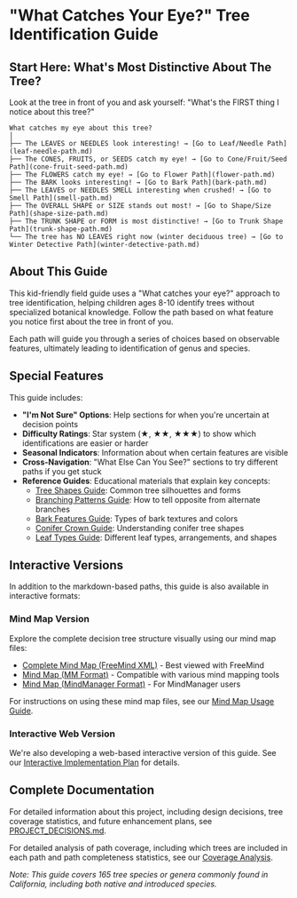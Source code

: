 # "What Catches Your Eye?" Tree Identification Guide

## Start Here: What's Most Distinctive About The Tree?

Look at the tree in front of you and ask yourself: "What's the FIRST thing I notice about this tree?"

```
What catches my eye about this tree?
│
├── The LEAVES or NEEDLES look interesting! → [Go to Leaf/Needle Path](leaf-needle-path.md)
├── The CONES, FRUITS, or SEEDS catch my eye! → [Go to Cone/Fruit/Seed Path](cone-fruit-seed-path.md)
├── The FLOWERS catch my eye! → [Go to Flower Path](flower-path.md)
├── The BARK looks interesting! → [Go to Bark Path](bark-path.md)
├── The LEAVES or NEEDLES SMELL interesting when crushed! → [Go to Smell Path](smell-path.md)
├── The OVERALL SHAPE or SIZE stands out most! → [Go to Shape/Size Path](shape-size-path.md)
├── The TRUNK SHAPE or FORM is most distinctive! → [Go to Trunk Shape Path](trunk-shape-path.md)
└── The tree has NO LEAVES right now (winter deciduous tree) → [Go to Winter Detective Path](winter-detective-path.md)
```

## About This Guide

This kid-friendly field guide uses a "What catches your eye?" approach to tree identification, helping children ages 8-10 identify trees without specialized botanical knowledge. Follow the path based on what feature you notice first about the tree in front of you.

Each path will guide you through a series of choices based on observable features, ultimately leading to identification of genus and species.

## Special Features

This guide includes:
- **"I'm Not Sure" Options**: Help sections for when you're uncertain at decision points
- **Difficulty Ratings**: Star system (★, ★★, ★★★) to show which identifications are easier or harder
- **Seasonal Indicators**: Information about when certain features are visible
- **Cross-Navigation**: "What Else Can You See?" sections to try different paths if you get stuck
- **Reference Guides**: Educational materials that explain key concepts:
  - [Tree Shapes Guide](references/tree-shapes-guide.md): Common tree silhouettes and forms
  - [Branching Patterns Guide](references/branching-patterns-guide.md): How to tell opposite from alternate branches
  - [Bark Features Guide](references/bark-features-guide.md): Types of bark textures and colors
  - [Conifer Crown Guide](references/conifer-crown-guide.md): Understanding conifer tree shapes
  - [Leaf Types Guide](references/leaf-types-guide.md): Different leaf types, arrangements, and shapes

## Interactive Versions

In addition to the markdown-based paths, this guide is also available in interactive formats:

### Mind Map Version

Explore the complete decision tree structure visually using our mind map files:

- [Complete Mind Map (FreeMind XML)](california_tree_guide_complete.xml) - Best viewed with FreeMind
- [Mind Map (MM Format)](california_tree_guide.mm) - Compatible with various mind mapping tools
- [Mind Map (MindManager Format)](california_tree_guide.mmind) - For MindManager users

For instructions on using these mind map files, see our [Mind Map Usage Guide](/decision_trees/MIND_MAP_USAGE_GUIDE.md).

### Interactive Web Version

We're also developing a web-based interactive version of this guide. See our [Interactive Implementation Plan](/decision_trees/INTERACTIVE_IMPLEMENTATION_PLAN.md) for details.

## Complete Documentation

For detailed information about this project, including design decisions, tree coverage statistics, and future enhancement plans, see [PROJECT_DECISIONS.md](PROJECT_DECISIONS.md).

For detailed analysis of path coverage, including which trees are included in each path and path completeness statistics, see our [Coverage Analysis](/decision_trees/coverage/README.md).

*Note: This guide covers 165 tree species or genera commonly found in California, including both native and introduced species.*
